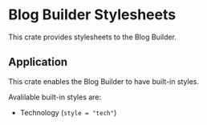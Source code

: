 # Blog Builder Stylesheets

This crate provides stylesheets to the Blog Builder.

## Application

This crate enables the Blog Builder to have built-in styles.

Avalilable built-in styles are:
- Technology (`style = "tech"`)